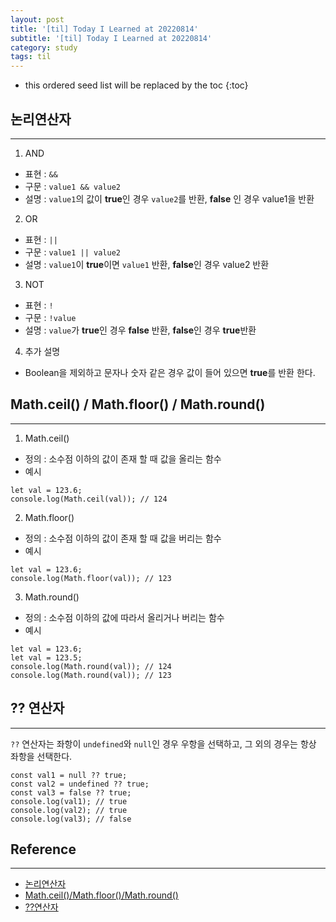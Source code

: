 ```yaml
---
layout: post
title: '[til] Today I Learned at 20220814'
subtitle: '[til] Today I Learned at 20220814'
category: study
tags: til
---
```


<!-- prettier-ignore -->
* this ordered seed list will be replaced by the toc
{:toc}

## 논리연산자

---

1. AND

- 표현 : `&&`
- 구문 : `value1 && value2`
- 설명 : `value1`의 값이 **true**인 경우 `value2`를 반환, **false** 인 경우 value1을 반환

2. OR

- 표현 : `||`
- 구문 : `value1 || value2`
- 설명 : `value1`이 **true**이면 `value1` 반환, **false**인 경우 value2 반환

3. NOT

- 표현 : `!`
- 구문 : `!value`
- 설명 : `value`가 **true**인 경우 **false** 반환, **false**인 경우 **true**반환

4. 추가 설명

- Boolean을 제외하고 문자나 숫자 같은 경우 값이 들어 있으면 **true**를 반환 한다.

## Math.ceil() / Math.floor() / Math.round()

---

1. Math.ceil()

- 정의 : 소수점 이하의 값이 존재 할 때 값을 올리는 함수
- 예시

```
let val = 123.6;
console.log(Math.ceil(val)); // 124
```

2. Math.floor()

- 정의 : 소수점 이하의 값이 존재 할 때 값을 버리는 함수
- 예시

```
let val = 123.6;
console.log(Math.floor(val)); // 123
```

3. Math.round()

- 정의 : 소수점 이하의 값에 따라서 올리거나 버리는 함수
- 예시

```
let val = 123.6;
let val = 123.5;
console.log(Math.round(val)); // 124
console.log(Math.round(val)); // 123
```

## ?? 연산자

---

`??` 연산자는 좌항이 `undefined`와 `null`인 경우 우항을 선택하고, 그 외의 경우는 항상 좌항을 선택한다.

```
const val1 = null ?? true;
const val2 = undefined ?? true;
const val3 = false ?? true;
console.log(val1); // true
console.log(val2); // true
console.log(val3); // false
```

## Reference

---

- [논리연산자](https://html6.tistory.com/424)
- [Math.ceil()/Math.floor()/Math.round()](https://m.blog.naver.com/PostView.naver?isHttpsRedirect=true&blogId=diceworld&logNo=220174711730)
- [??연산자](https://www.daleseo.com/js-nullish-coalescing/)
